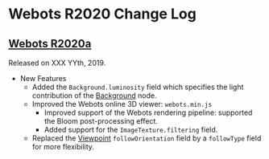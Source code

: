 # Webots R2020 Change Log

## [Webots R2020a](../blog/Webots-2019-a-release.md)
Released on XXX YYth, 2019.

  - New Features
    - Added the `Background.luminosity` field which specifies the light contribution of the [Background](background.md) node.
    - Improved the Webots online 3D viewer: `webots.min.js`
      - Improved support of the Webots rendering pipeline: supported the Bloom post-processing effect.
      - Added support for the `ImageTexture.filtering` field.
    - Replaced the [Viewpoint](viewpoint.md) `followOrientation` field by a `followType` field for more flexibility.
